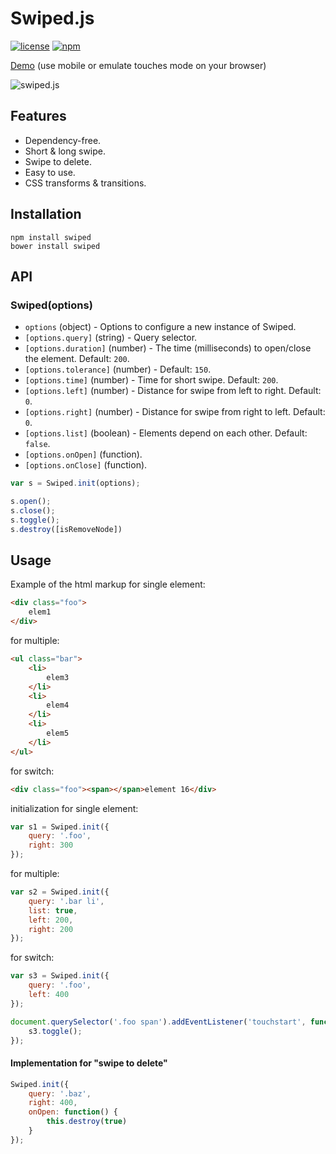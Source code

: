 # Swiped.js
[![license](http://img.shields.io/badge/license-MIT-blue.svg?style=flat)](https://raw.githubusercontent.com/mishk0/Swiped/master/LICENSE)
[![npm](http://img.shields.io/npm/v/swiped.svg?style=flat)](https://www.npmjs.com/package/swiped)


[Demo](http://mishk0.github.io/swiped/) (use mobile or emulate touches mode on your browser)

<img src="https://i.imgur.com/EUT9r0U.gif" alt="swiped.js">

## Features

- Dependency-free.
- Short & long swipe.
- Swipe to delete.
- Easy to use.
- CSS transforms & transitions.

## Installation

```
npm install swiped
bower install swiped
```

## API

### Swiped(options)

- `options` (object) - Options to configure a new instance of Swiped.
- `[options.query]` (string) - Query selector.
- `[options.duration]` (number) - The time (milliseconds) to open/close the element. Default: `200`.
- `[options.tolerance]` (number) - Default: `150`.
- `[options.time]` (number) - Time for short swipe. Default: `200`.
- `[options.left]` (number) - Distance for swipe from left to right. Default: `0`.
- `[options.right]` (number) - Distance for swipe from right to left. Default: `0`.
- `[options.list]` (boolean) - Elements depend on each other. Default: `false`.
- `[options.onOpen]` (function).
- `[options.onClose]` (function).


```js
var s = Swiped.init(options);

s.open();
s.close();
s.toggle();
s.destroy([isRemoveNode])
```

## Usage

Example of the html markup for single element:
```html
<div class="foo">
    elem1
</div>
```
for multiple:
```html
<ul class="bar">
    <li>
        elem3
    </li>
    <li>
        elem4
    </li>
    <li>
        elem5
    </li>
</ul>
```
for switch:
```html
<div class="foo"><span></span>element 16</div>
```

initialization for single element:
```js
var s1 = Swiped.init({
    query: '.foo',
    right: 300
});
```
for multiple:
```js
var s2 = Swiped.init({
    query: '.bar li',
    list: true,
    left: 200,
    right: 200
});
```

for switch:
```js
var s3 = Swiped.init({
    query: '.foo',
    left: 400
});

document.querySelector('.foo span').addEventListener('touchstart', function() {
    s3.toggle();
});
```

#### Implementation for "swipe to delete"

```js
Swiped.init({
    query: '.baz',
    right: 400,
    onOpen: function() {
        this.destroy(true)
    }
});
```
